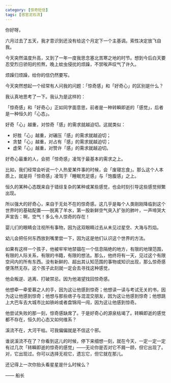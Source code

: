 ```yaml
---
category: [惊奇短信]
tags: [感官泥石流]
---
```


你好呀，

六月过去了五天，我才意识到还没有给这个月定下一个主基调。索性决定放飞自我。

今天突然温度升高，又到了一年一度我思念塞北苦寒之地的时节。想到今后白天要忍受烈日骄阳的煎熬，晚上蚊虫侵扰的烦躁，不禁唉声叹气了许久。

烦躁归烦躁，给你的信仍然要写。

今天突然想起一个经常有人问我的问题：「惊奇感」和「好奇心」的区别是什么？

我认真地思考了一下。我认为是这样的：

「惊奇感」和「好奇心」正如同字面意思，前者是一种转瞬即逝的「感觉」，后者是一种恒久的「心态」。

好奇「心」越重，对惊奇「感」的需求就越迫切。这就类似：

- 好胜「心」越重，对碾压「感」的需求就越迫切；
- 贪婪「心」越重，对占有「感」的需求就越迫切；
- 虚荣「心」越重，对赞许「感」的需求就越迫切。

好奇心最重的人，会把「惊奇感」凌驾于最基本的需求之上。

比如，我们经常会听说一个人热爱某件事的时候，会「废寝忘食」。那么这个人本质上，就是将「惊奇感」凌驾于「睡眠充足感」与「饱腹感」之上。

恒久的某种心态既来自于错综复杂的某种或某些感觉，也会时刻引导这些感觉频繁出现。

所以强大的好奇心，来自于无处不在的惊奇感。这几乎是每个人类刚刚降临到这个世界时的基础配置——脱离了羊水，第一股新鲜空气突入扩张的肺叶，一声啼哭大声宣告：啊，空气！多么令人惊奇的存在！

婴儿们的眼睛会注视所有事物，因为这双眼睛过去从未见过星空、大海与烈焰。

幼儿会把任何东西放到嘴里尝一下，因为这是他们认识这个世界的方法。

如果有这样一个孩子，他被牢牢地禁锢在一个信息隔绝的地方，有限的地理范围，有限的人际关系，有限的书籍，有限的想法。那么，他终将有一天，见过这个有限空间内的所有东西。没有新鲜的、超出其认知范围的事物或知识出现，那么惊奇感便荡然无存。这个孩子此刻就一定会去寻找这种感觉，

他会叛逆、逃离、打破禁忌。因为他渴望找回惊奇感。

他想牵一牵爱慕之人的手，因为这让他感到惊奇；他想读一读与考试无关的书，因为这让他感到惊奇；他想与那些痞子与混混交朋友，因为这让他感到惊奇；他想跳上大巴车去大城市比如铁岭或者盘锦闯一闯，因为这让他感到惊奇。

他尝试失败的那一刻，惊奇感缺席了。于是好奇心的源泉枯竭了。转瞬即逝的感觉都不存在，恒久的心态又如何维系？

溪流不在，大河干枯。可我偏偏就是不信这个邪。

谁说溪流不在了？你看到这儿的时候，停下来细想一刻，就在今天，一定一定一定有过几次「转瞬即逝的惊奇的感觉」——无论你是否对它不屑一顾，但它出现了。对，它出现过。你可以选择无视它，遗忘它，但它就在那儿。

还记得上一次你抬头看星星是什么时候么？

—— 船长